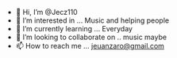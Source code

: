- 👋 Hi, I’m @Jecz110
- 👀 I’m interested in ... Music and helping people
- 🌱 I’m currently learning ... Everyday
- 💞️ I’m looking to collaborate on .. music maybe
- 📫 How to reach me ... jeuanzaro@gmail.com

<!---
Jecz110/Jecz110 is a ✨ special ✨ repository because its `README.md` (this file) appears on your GitHub profile.
You can click the Preview link to take a look at your changes.
--->
